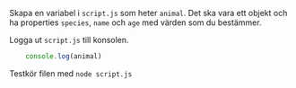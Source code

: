 Skapa en variabel i `script.js` som heter `animal`. Det ska vara ett objekt och ha properties `species`, `name` och `age` med värden som du bestämmer.

Logga ut `script.js` till konsolen.

````javascript
    console.log(animal)
````

Testkör filen med `node script.js`
